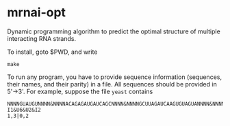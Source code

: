 # mrnai-opt
Dynamic programming algorithm to predict the optimal structure of multiple interacting RNA strands.

To install, goto $PWD, and write

```
make
```

To run any program, you have to provide sequence information (sequences, their names, and their parity) in a file. All sequences should be provided in 5'->3'. For example, suppose the file ```yeast``` contains
```
NNNNGUAUGUNNNN&NNNNACAGAGAUGAUCAGCNNNN&NNNNGCUUAGAUCAAGUGUAGUANNNN&NNNNUACUAACACCNNNN
I1&U6&U2&I2
1,3|0,2
```
